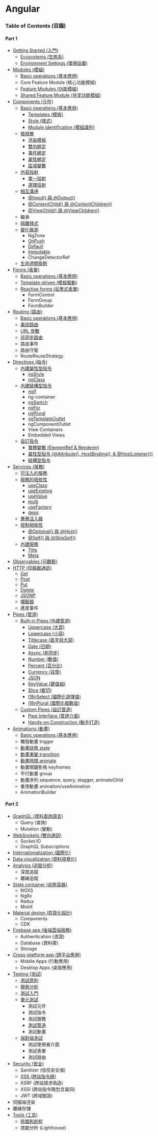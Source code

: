 # Angular

### Table of Contents (目錄)

#### Part 1

* [Getting Started (入門)](./getting-started.md)
  * [Ecosystems (生態系)](./getting-started.md#ecosystems-生態系)
  * [Environment Settings (環境設置)](./getting-started.md#environment-settings-環境設置)
* [Modules (模組)](./modules.md)
  * [Basic operations (基本應用)](./modules.md#基本應用)
  * Core Feature Module (核心功能模組)
  * [Feature Modules (功能模組)](./modules.md#功能模組)
  * [Shared Feature Module (共享功能模組)](./modules.md#共用模組)
* [Components (元件)](./components.md)
  * [Basic operations (基本應用)](./components.md#基本應用)
    * [Templates (模板)](./components.md#模板)
    * [Style (樣式)](./components.md#樣式)
    * [Module identification (模組識別)](./components.md#模組識別)
  * [檢視層](./components.md#檢視層)
    * [渲染模板](./components.md#渲染模板)
    * [雙向綁定](./components.md#雙向綁定)
    * [事件綁定](./components.md#事件綁定)
    * [屬性綁定](./components.md#屬性綁定)
    * [區域變數](./components.md#區域變數)
  * [內容投射](./components.md#內容投射)
    * [單一投射](./components.md#單一投射)
    * [選擇投射](./components.md#選擇投射)
  * [相互溝通](./components.md#相互溝通)
    * [@Input() 與 @Output()](./components.md#input-與-output)
    * [@ContentChild() 與 @ContentChildren()](./components.md#contentchild-與-contentchildren)
    * [@ViewChild() 與 @ViewChildren()](./components.md#viewchild-與-viewchildren)
  * 繼承
  * [隔離樣式](./components.md#隔離樣式)
  * [變化檢測](./components.md#變化檢測)
    * NgZone
    * [OnPush](./components.md#onpush)
    * [Default](./components.md#default)
    * [Immutable](./components.md#immutable)
    * ChangeDetectorRef
  * [生命週期掛鉤](./components.md#生命週期掛鉤)
* [Forms (表單)](./forms.md)
  * [Basic operations (基本應用)](./forms.md#基本應用)
  * [Template-driven (模板驅動)](./forms.md#模板驅動)
  * [Reactive forms (反應式表單)](./forms.md#模型驅動)
    * FormControl
    * FormGroup
    * FormBuilder
* [Routing (路由)](./routing.md)
  * [Basic operations (基本應用)](./routing.md#基本應用)
  * [巢狀路由](./routing.md#巢狀路由)
  * [URL 參數](./routing.md#url-參數)
  * [非同步路由](./routing.md#非同步路由)
  * 路由事件
  * 路由守衛
  * RouteReuseStrategy
* [Directives (指令)](./directives.md)
  * [內建屬性型指令](./directives.md#內建屬性型指令)
    * [ngStyle](./directives.md#ng-style)
    * [ngClass](./directives.md#ng-class)
  * [內建結構型指令](./directives.md#內建結構型指令)
    * [ngIf](./directives.md#ng-if)
    * ng-container
    * [ngSwitch](./directives.md#ng-switch)
    * [ngFor](./directives.md#ng-for)
    * [ngPlural](./directives.md#ng-plural)
    * [ngTemplateOutlet](./directives.md#ng-template-outlet)
    * ngComponentOutlet
    * View Containers
    * Embedded Views
  * [自訂指令](./directives.md#自訂指令)
    * [實體變數 (ElementRef & Renderer)](./directives.md#實體變數)
    * [屬性型指令 (@Attribute(), HostBinding(), & @HostListener())](./directives.md#屬性型指令)
    * [結構型指令](./directives.md#結構型指令)
* [Services (服務)](./services.md)
  * [可注入的服務](./services.md#可注入的服務)
  * [服務的相依性](./services.md#服務的相依性)
    * [useClass](./services.md#useclass)
    * [useExisting](./services.md#useexisting)
    * [useValue](./services.md#usevalue)
    * [multi](./services.md#multi)
    * [useFactory](./services.md#usefactory)
    * [deps](./services.md#deps)
  * [層疊注入器](./services.md#層疊注入器)
  * [控制相依性](./services.md#控制相依性)
    * [@Optional() 與 @Host()](./services.md#optional-與-host)
    * [@Self() 與 @SkipSelf()](./services.md#self-與-skipself)
  * [內建服務](./services.md#內建服務)
    * [Title](./services.md#title)
    * [Meta](./services.md#meta)
* [Observables (可觀察)](./observables.md)
* [HTTP (伺服器通訊)](./http.md)
  * [Get](./http.md#get)
  * [Post](./http.md#post)
  * [Put](./http.md#put)
  * [Delete](./http.md#delete)
  * [JSONP](./http.md#jsonp)
  * [攔截器](./http.md#攔截器)
  * 進度事件
* [Pipes (管道)](./pipes.md)
  * [Built-in Pipes (內建管道)](./pipes.md#built-in-pipes-內建管道)
    * [Uppercase (大寫)](./pipes.md#uppercase-大寫)
    * [Lowercase (小寫)](./pipes.md#lowercase-小寫)
    * [Titlecase (首字母大寫)](./pipes.md#titlecase-首字母大寫)
    * [Date (日期)](./pipes.md#date-日期)
    * [Async (非同步)](./pipes.md#async-非同步)
    * [Number (數值)](./pipes.md#number-數值)
    * [Percent (百分比)](./pipes.md#percent-百分比)
    * [Currency (貨幣)](./pipes.md#currency-貨幣)
    * [JSON](./pipes.md#json)
    * [KeyValue (鍵值組)](./pipes.md#keyvalue-鍵值組)
    * [Slice (裁切)](./pipes.md#slice-裁切)
    * [I18nSelect (國際化選擇值)](./pipes.md#i18nselect-國際化選擇值)
    * [I18nPlural (國際化複數值)](./pipes.md#i18nplural-國際化複數值)
  * [Custom Pipes (自訂管道)](./pipes.md#custom-pipes-自訂管道)
    * [Pipe Interface (管道介面)](./pipes.md#pipe-interface-管道介面)
    * [Hands-on Construction (動手打造)](./pipes.md#hands-on-construction-動手打造)
* [Animations (動畫)](./animations.md)
  * [Basic operations (基本應用)](./animations.md#基本應用)
  * 觸發動畫 trigger
  * [動畫狀態 state](./animations.md#動畫狀態)
  * [動畫漸變 transition](./animations.md#動畫漸變)
  * [動畫時間 animate](./animations.md#動畫時間)
  * 動畫關鍵影格 keyframes
  * 平行動畫 group
  * 動畫序列 sequence, query, stagger, animateChild
  * 重用動畫 animation/useAnimation
  * AnimationBuilder

#### Part 2

* [GraphQL (資料查詢語言)](./graphql.md)
  * Query (查詢)
  * Mutation (變動)
* [WebSockets (雙向通訊)](./websockets.md)
  * Socket.IO
  * GraphQL Subscriptions
* [Internationalization (國際化)](./internationalization.md)
* [Data visualization (資料視覺化)](./data-visualization.md)
* [Analysis (追蹤分析)](./analysis.md)
  * 深度追蹤
  * 離線追蹤
* [State container (狀態容器)](./state-container.md)
  * NGXS
  * NgRx
  * Redux
  * MobX
* [Material design (原質化設計)](./material.md)
  * Components
  * CDK
* [Firebase app (後端雲端服務)](./firebase.md)
  * Authentication (憑證)
  * Database (資料庫)
  * Storage
* [Cross-platform app (跨平台應用)](./cross-platform.md)
  * Mobile Apps (行動應用)
  * Desktop Apps (桌面應用)
* [Testing (測試)](./testing.md)
  * [測試原則](./testing.md#測試原則)
  * [靜態分析](./testing.md#靜態分析)
  * [測試入門](./testing.md#測試入門)
  * [單元測試](./testing.md#單元測試)
    * 測試元件
    * 測試指令
    * 測試服務
    * [測試管道](./testing.md#測試管道)
    * 測試動畫
  * [端對端測試](./testing.md#端對端測試)
    * 測試使用者介面
    * 測試表單
    * 測試路由
* [Security (安全)](./security.md)
  * Sanitizer (信任安全值)
  * [XSS (跨站指令碼)](./security.md#跨站指令碼)
  * XSRF (跨站請求偽造)
  * XSSI (跨站指令碼包含漏洞)
  * JWT (跨域驗證)
* 伺服端渲染
* 離線存儲
* [Tools (工具)](./tools.md)
  * [除錯和剖析](./tools.md#除錯和剖析)
  * 效能分析 (Lighthouse)
